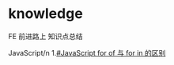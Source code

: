 # knowledge
FE 前进路上 知识点总结

JavaScript/n
1.<a href="https://github.com/ClarenceC/knowledge/issues/1">#JavaScript for of 与 for in 的区别</a>
